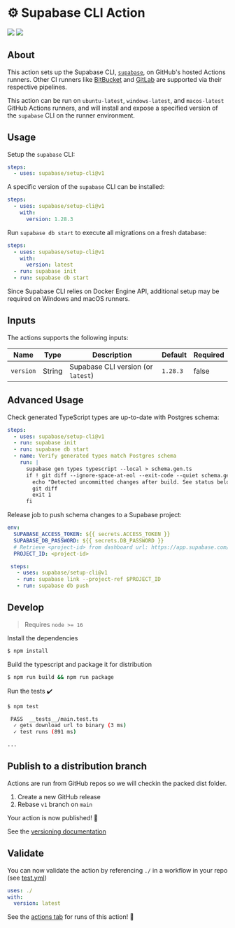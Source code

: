 # :gear: Supabase CLI Action

![](https://github.com/supabase/setup-cli/workflows/build-test/badge.svg)
![](https://github.com/supabase/setup-cli/workflows/CodeQL/badge.svg)

## About

This action sets up the Supabase CLI, [`supabase`](https://github.com/supabase/cli), on GitHub's hosted Actions runners. Other CI runners like [BitBucket](https://bitbucket.org/supabase-cli/setup-cli/src/master/bitbucket-pipelines.yml) and [GitLab](https://gitlab.com/sweatybridge/setup-cli/-/blob/main/.gitlab-ci.yml) are supported via their respective pipelines.

This action can be run on `ubuntu-latest`, `windows-latest`, and `macos-latest` GitHub Actions runners, and will install and expose a specified version of the `supabase` CLI on the runner environment.

## Usage

Setup the `supabase` CLI:

```yaml
steps:
  - uses: supabase/setup-cli@v1
```

A specific version of the `supabase` CLI can be installed:

```yaml
steps:
  - uses: supabase/setup-cli@v1
    with:
      version: 1.28.3
```

Run `supabase db start` to execute all migrations on a fresh database:

```yaml
steps:
  - uses: supabase/setup-cli@v1
    with:
      version: latest
  - run: supabase init
  - run: supabase db start
```

Since Supabase CLI relies on Docker Engine API, additional setup may be required on Windows and macOS runners.

## Inputs

The actions supports the following inputs:

| Name      | Type   | Description                        | Default  | Required |
| --------- | ------ | ---------------------------------- | -------- | -------- |
| `version` | String | Supabase CLI version (or `latest`) | `1.28.3` | false    |

## Advanced Usage

Check generated TypeScript types are up-to-date with Postgres schema:

```yaml
steps:
  - uses: supabase/setup-cli@v1
  - run: supabase init
  - run: supabase db start
  - name: Verify generated types match Postgres schema
    run: |
      supabase gen types typescript --local > schema.gen.ts
      if ! git diff --ignore-space-at-eol --exit-code --quiet schema.gen.ts; then
        echo "Detected uncommitted changes after build. See status below:"
        git diff
        exit 1
      fi
```

Release job to push schema changes to a Supabase project:

```yaml
env:
  SUPABASE_ACCESS_TOKEN: ${{ secrets.ACCESS_TOKEN }}
  SUPABASE_DB_PASSWORD: ${{ secrets.DB_PASSWORD }}
  # Retrieve <project-id> from dashboard url: https://app.supabase.com/project/<project-id>
  PROJECT_ID: <project-id>

 steps:
   - uses: supabase/setup-cli@v1
   - run: supabase link --project-ref $PROJECT_ID
   - run: supabase db push
```

## Develop

> Requires `node >= 16`

Install the dependencies

```bash
$ npm install
```

Build the typescript and package it for distribution

```bash
$ npm run build && npm run package
```

Run the tests :heavy_check_mark:

```bash
$ npm test

 PASS  __tests__/main.test.ts
  ✓ gets download url to binary (3 ms)
  ✓ test runs (891 ms)

...
```

## Publish to a distribution branch

Actions are run from GitHub repos so we will checkin the packed dist folder.

1. Create a new GitHub release
2. Rebase `v1` branch on `main`

Your action is now published! :rocket:

See the [versioning documentation](https://github.com/actions/toolkit/blob/master/docs/action-versioning.md)

## Validate

You can now validate the action by referencing `./` in a workflow in your repo (see [test.yml](.github/workflows/test.yml))

```yaml
uses: ./
with:
  version: latest
```

See the [actions tab](https://github.com/actions/typescript-action/actions) for runs of this action! :rocket:
